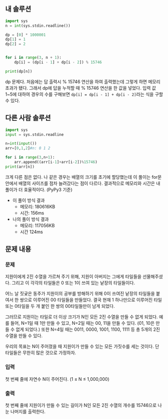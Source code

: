 ## 내 솔루션
```python
import sys
n = int(sys.stdin.readline())

dp = [0] * 1000001
dp[1] = 1
dp[2] = 2


for i in range(3, n + 1):
    dp[i] = (dp[i - 1] + dp[i - 2]) % 15746

print(dp[n])
```
dp 문제다. 처음에는 답 출력시 % 15746 연산을 하여 출력했는데 그렇게 하면 메모리 초과가 됐다. 그래서 dp에 답을 누적할 때 % 15746 연산을 한 값을 넣었다.
입력 값 1~5에 대하여 경우의 수를 구해보면 `dp[i] = dp[i - 1] + dp[i - 2]`라는 식을 구할 수 있다.

## 다른 사람 솔루션
```python
import sys
input = sys.stdin.readline

n=int(input())
arr=[0,1,2]#n: 0 1 2

for i in range(3,n+1):
    arr.append((arr[i-1]+arr[i-2])%15746)
print(arr[n])
```
크게 다른 점은 없다. 나 같은 경우는 배열의 크기를 초기에 할당했는데 이 풀이는 for문 안에서 배열의 사이즈를 점차 늘려갔다는 점이 다르다. 결과적으로 메모리와 시간은 내 풀이가 더 효율적이다. (PyPy3 기준)
- 이 풀이 방식 결과
  - 메모리: 180616KB
  - 시간: 156ms
- 나의 풀이 방식 결과
  - 메모리: 117056KB
  - 시간 124ms

## 문제 내용
### 문제
지원이에게 2진 수열을 가르쳐 주기 위해, 지원이 아버지는 그에게 타일들을 선물해주셨다. 그리고 이 각각의 타일들은 0 또는 1이 쓰여 있는 낱장의 타일들이다.

어느 날 짓궂은 동주가 지원이의 공부를 방해하기 위해 0이 쓰여진 낱장의 타일들을 붙여서 한 쌍으로 이루어진 00 타일들을 만들었다. 결국 현재 1 하나만으로 이루어진 타일 또는 0타일을 두 개 붙인 한 쌍의 00타일들만이 남게 되었다.

그러므로 지원이는 타일로 더 이상 크기가 N인 모든 2진 수열을 만들 수 없게 되었다. 예를 들어, N=1일 때 1만 만들 수 있고, N=2일 때는 00, 11을 만들 수 있다. (01, 10은 만들 수 없게 되었다.) 또한 N=4일 때는 0011, 0000, 1001, 1100, 1111 등 총 5개의 2진 수열을 만들 수 있다.

우리의 목표는 N이 주어졌을 때 지원이가 만들 수 있는 모든 가짓수를 세는 것이다. 단 타일들은 무한히 많은 것으로 가정하자.

### 입력
첫 번째 줄에 자연수 N이 주어진다. (1 ≤ N ≤ 1,000,000)

### 출력
첫 번째 줄에 지원이가 만들 수 있는 길이가 N인 모든 2진 수열의 개수를 15746으로 나눈 나머지를 출력한다.